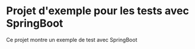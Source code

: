 # Projet d'exemple pour les tests avec SpringBoot

Ce projet montre un exemple de test avec SpringBoot